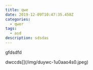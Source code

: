 ```yaml
---
title: qwe
date: 2019-12-09T10:47:35.458Z
categories:
  - qwer
tags:
  - asd
description: sdsdas
---
```

gfdsdfd

<!--more-->

dwccds\[](/img/duywc-1u0aao4s0.jpeg)
